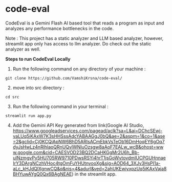 # code-eval
CodeEval is a Gemini Flash AI based tool that reads a program as input and analyzes any performance bottlenecks in the code.

Note : This project has a static analyzer and LLM based analyzer, however, streamlit app only has access to llm analyzer. Do check out the static analyzer as well.

**Steps to run CodeEval Locally**

1. Run the following command on any directory of your machine :

```
git clone https://github.com/VamshiKrsna/code-eval/
```

2. move into src directory :

```
cd src
```

3. Run the following command in your terminal :

```
streamlit run app.py
```

4. Add the Gemini API Key generated from link(Google AI Studio, https://www.googleadservices.com/pagead/aclk?sa=L&ai=DChcSEwj-vaLUq5iKAxW7K3sHHSssAdcYABAAGgJ0bQ&ae=2&aspm=1&co=1&ase=2&gclid=Cj0KCQiApNW6BhD5ARIsACmEbkVsTeOb16DmHoqEY6gOq7dyJsHwLz4nRlhlaoQRnUQvlWNIuOzsgw8aAoF7EALw_wcB&ohost=www.google.com&cid=CAESVOD23BQ2DCaHKGgMr2U6h_Bb-uINzmgvPy5HU705RW9710PDwsRSYi4hrT1jsGoWytovdmIUCPGUHnnaeIrY3DArgNCzhVHoc4tgOmFuYHUtnyooXg&sig=AOD64_3XJv3HsPI1a-aLc_kHJdQlXgnwCQ&q&nis=4&adurl&ved=2ahUKEwiyxpzUq5iKAxVaja8BHYuwAYgQ0Qx6BAgNEAE) in the streamlit app.

